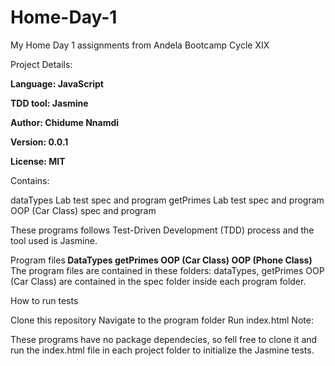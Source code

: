 # Home-Day-1

My Home Day 1 assignments from Andela Bootcamp Cycle XIX

Project Details:<b>
<p>Language: JavaScript</p>
<p>TDD tool: Jasmine</p>
<p>Author: Chidume Nnamdi</p>
<p>Version: 0.0.1</p>
<p>License: MIT</p></b>
Contains:

dataTypes Lab test spec and program
getPrimes Lab test spec and program
OOP (Car Class) spec and program

These programs follows Test-Driven Development (TDD) process and the tool used is Jasmine.

Program files<b>
DataTypes
getPrimes
OOP (Car Class)
OOP (Phone Class)</b>
The program files are contained in these folders: dataTypes, getPrimes OOP (Car Class) are contained in the spec folder inside each program folder.

How to run tests

Clone this repository
Navigate to the program folder
Run index.html
Note:

These programs have no package dependecies, so fell free to clone it and run the index.html file in each project folder to initialize the Jasmine tests.
